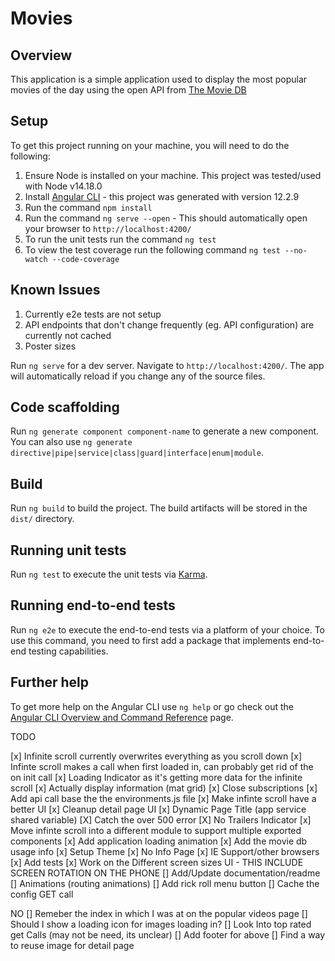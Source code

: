 # Movies

## Overview

This application is a simple application used to display the most popular movies of the day using the open API from [The Movie DB](https://www.themoviedb.org/)

## Setup

To get this project running on your machine, you will need to do the following:

1. Ensure Node is installed on your machine. This project was tested/used with Node v14.18.0
1. Install [Angular CLI](https://github.com/angular/angular-cli) - this project was generated with version 12.2.9
1. Run the command `npm install`
1. Run the command `ng serve --open` - This should automatically open your browser to `http://localhost:4200/`
1. To run the unit tests run the command `ng test`
1. To view the test coverage run the following command `ng test --no-watch --code-coverage`

## Known Issues

1. Currently e2e tests are not setup
1. API endpoints that don't change frequently (eg. API configuration) are currently not cached
1. Poster sizes

Run `ng serve` for a dev server. Navigate to `http://localhost:4200/`. The app will automatically reload if you change any of the source files.

## Code scaffolding

Run `ng generate component component-name` to generate a new component. You can also use `ng generate directive|pipe|service|class|guard|interface|enum|module`.

## Build

Run `ng build` to build the project. The build artifacts will be stored in the `dist/` directory.

## Running unit tests

Run `ng test` to execute the unit tests via [Karma](https://karma-runner.github.io).

## Running end-to-end tests

Run `ng e2e` to execute the end-to-end tests via a platform of your choice. To use this command, you need to first add a package that implements end-to-end testing capabilities.

## Further help

To get more help on the Angular CLI use `ng help` or go check out the [Angular CLI Overview and Command Reference](https://angular.io/cli) page.

TODO

[x] Infinite scroll currently overwrites everything as you scroll down
[x] Infinte scroll makes a call when first loaded in, can probably get rid of the on init call
[x] Loading Indicator as it's getting more data for the infinite scroll
[x] Actually display information (mat grid)
[x] Close subscriptions
[x] Add api call base the the environments.js file
[x] Make infinte scroll have a better UI
[x] Cleanup detail page UI
[x] Dynamic Page Title (app service shared variable)
[X] Catch the over 500 error
[X] No Trailers Indicator
[x] Move infinte scroll into a different module to support multiple exported components
[x] Add application loading animation
[x] Add the movie db usage info
[x] Setup Theme
[x] No Info Page
[x] IE Support/other browsers
[x] Add tests
[x] Work on the Different screen sizes UI - THIS INCLUDE SCREEN ROTATION ON THE PHONE
[] Add/Update documentation/readme
[] Animations (routing animations)
[] Add rick roll menu button
[] Cache the config GET call

NO
[] Remeber the index in which I was at on the popular videos page
[] Should I show a loading icon for images loading in?
[] Look Into top rated get Calls (may not be need, its unclear)
[] Add footer for above
[] Find a way to reuse image for detail page
